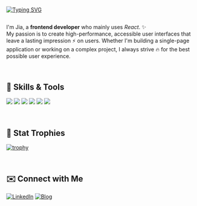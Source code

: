 <br/> [![Typing SVG](https://readme-typing-svg.demolab.com?font=Modak&weight=600&size=40&pause=1000&color=1EEE8E&width=480&height=60&lines=Hej%2C+v%C3%A4rlden!+Jag+heter+Jia+;Hello%2C+World!+I'm+Jia+)](https://git.io/typing-svg)

##

I'm Jia, a **frontend developer** who mainly uses *React*. ✨️ <br/> My passion is to create high-performance, accessible user interfaces that leave a lasting impression ⚡️ on users. Whether I'm building a single-page application or working on a complex project, I always strive 🔥 for the best possible user experience.

<br />

## 🔧 Skills & Tools

![](https://img.shields.io/badge/Code-React-informational?style=flat&logo=react&logoColor=white&color=BDDEA1)
![](https://img.shields.io/badge/Code-JavaScript-informational?style=flat&logo=javascript&logoColor=white&color=BDDEA1)
![](https://img.shields.io/badge/Style-StyledComponents-informational?style=flat&logo=styled-components&logoColor=white&color=BDDEA1)
![](https://img.shields.io/badge/Tools-PWA-informational?style=flat&logo=pwa&logoColor=white&color=BDDEA1)
![](https://img.shields.io/badge/Design-Figma-informational?style=flat&logo=figma&logoColor=white&color=BDDEA1)
![](https://img.shields.io/badge/Hosting-Vercel-informational?style=flat&logo=vercel&logoColor=white&color=BDDEA1)

<br />

## 🥇 Stat Trophies

[![trophy](https://github-profile-trophy.vercel.app/?username=ryo-ma&theme=discord)](https://github.com/jangjia01234/github-profile-trophy)

<br />

## ✉️ Connect with Me

[![LinkedIn](https://img.shields.io/badge/-LinkedIn-333?logo=linkedin&logoColor=white&style=for-the-badge)](https://www.linkedin.com/in/jiajang/)
[![Blog](https://img.shields.io/badge/-Blog-333?logo=react&logoColor=white&style=for-the-badge)](https://hejnino.tistory.com/)

<br />
